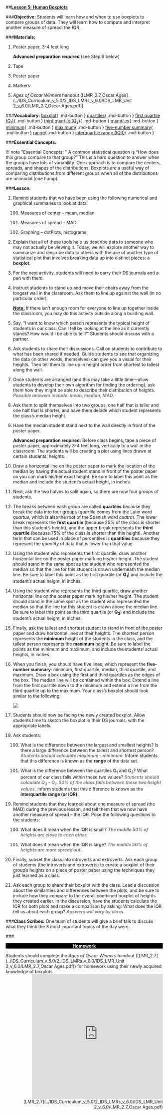 ##**<u>Lesson 5: Human Boxplots</u>**

###**Objective:**
Students will learn how and when to use boxplots to compare groups of data. They will learn how to
compute and interpret another measure of spread: the IQR.

###**Materials:**
1. Poster paper, 3-4 feet long

    **Advanced preparation required** (see Step 9 below)

2. Tape

3. Poster paper

4. Markers

5. *Ages of Oscar Winners* handout ([LMR_2.7_Oscar Ages](../IDS_Curriculum_v_5.0/2_IDS_LMRs_v_6.0/IDS_LMR_Unit 2_v_6.0/LMR_2.7_Oscar Ages.pdf))

###**Vocabulary:**
[boxplot](../../vocabulary/unit2/#boxplot "A special type of diagram showing Quartiles 1, 2 and 3 (where the data can be split into quarters) in a box, with lines extending to the lowest and highest values"){ .md-button }
[quartiles](../../vocabulary/unit2/#quartiles "the values that divide a list of numbers into quarters"){ .md-button }
[first quartile (Q<sub>1</sub>)](../../vocabulary/unit2/#first-quartile-q1 "a number for which 75% of the data is less than that number"){ .md-button }
[third quartile (Q<sub>3</sub>)](../../vocabulary/unit2/#third-quartile-q3 "the median of the upper half of the data set"){ .md-button }
[quantiles](../../vocabulary/unit2/#quantiles "a term that can be used in place of percentiles because they represent a *quantity* of data that is lower than that value"){ .md-button }
[minimum](../../vocabulary/unit2/#minimum "the smallest value"){ .md-button }
[maximum](../../vocabulary/unit2/#maximum "the largest value"){ .md-button }
[five-number summary](../../vocabulary/unit2/#five-number-summary "a set of numbers that provides information about a dataset; consist of minimum, first quartile, median, third quartile, and maximum"){ .md-button }
[range](../../vocabulary/unit2/#range "the largest value minus the smallest value"){ .md-button }
[interquartile range (IQR)](../../vocabulary/unit2/#interquartile-range-iqr "the range from Quartile 1 to Quartile 3"){ .md-button }

###**Essential Concepts:**

!!! note "Essential Concepts: "
    A common statistical question is “How does this group compare to that group?”
    This is a hard question to answer when the groups have lots of variability. One approach is to compare
    the centers, spreads, and shapes of the distributions. Boxplots are a useful way of comparing
    distributions from different groups when all of the distributions are unimodal (one hump).

###**Lesson:**
1. Remind students that we have been using the following numerical and graphical summaries to
look at data:

    100. Measures of center – mean, median

    100. Measures of spread – MAD

    100. Graphing – dotPlots, histograms

2. Explain that all of these tools help us describe data to someone who may not actually be viewing
it. Today, we will explore another way to summarize and describe data to others with the use of
another type of statistical plot that involves breaking data up into distinct pieces: a **boxplot**.

3. For the next activity, students will need to carry their DS journals and a pen with them.

4. Instruct students to stand up and move their chairs away from the longest wall in the classroom.
Ask them to line up against the wall (in no particular order).

    **<u>Note:</u>** If there isn’t enough room for everyone to line up together inside the classroom, you may
    do this activity outside along a building wall.

5. Say, “I want to know which person represents the typical height of students in our class. Can I tell
by looking at the line as it currently stands? How would I be able to tell?” Students should discuss
with a partner.

6. Ask students to share their discussions. Call on students to contribute to what has been shared if
needed. Guide students to see that organizing the data (in other words, themselves) can give you
a visual for their heights. Then tell them to line up in height order from shortest to tallest along the
wall.

7. Once students are arranged (and this may take a little time—allow students to develop their own
algorithm for finding the ordering), ask them how they might be able to describe their distribution
of heights. <span style="color:grey">***Possible answers include: mean, median, MAD.***</span>

8. Ask them to split themselves into two groups, one half that is taller and one half that is shorter,
and have them decide which student represents the class’s median height.

9. Have the median student stand next to the wall directly in front of the poster paper.

    **Advanced preparation required:** Before class begins, tape a piece of poster paper,
    approximately 3-4 feet long, vertically to a wall in the classroom. The students will be
    creating a plot using lines drawn at certain students’ heights.

10. Draw a horizontal line on the poster paper to mark the location of the median by having the actual
student stand in front of the poster paper so you can mark his/her exact height. Be sure to label
this point as the median and include the student’s actual height, in inches.

11. Next, ask the two halves to split again, so there are now four groups of students.

12. The breaks between each group are called **quartiles** because they break the data into four
groups (*quartile* comes from the Latin word *quartus*, which is also the root of the Spanish word
*cuatro*). The lower break represents the **first quartile** (because 25% of the class is shorter than
this student’s height), and the upper break represents the **third quartile** (because 75% of the
class is shorter than this height). Another term that can be used in place of percentiles is
**quantiles** because they represent the *quantity* of data that is lower than that value.

13. Using the student who represents the first quartile, draw another horizontal line on the poster
paper marking his/her height. The student should stand in the same spot as the student who
represented the median so that the line for this student is drawn underneath the median line. Be
sure to label this point as the first quartile (or **Q<sub>1</sub>**) and include the student’s actual height, in
inches.

14. Using the student who represents the third quartile, draw another horizontal line on the poster
paper marking his/her height. The student should stand in the same spot as the student who
represented the median so that the line for this student is drawn above the median line. Be sure
to label this point as the third quartile (or **Q<sub>3</sub>**) and include the student’s actual height, in inches.

15. Finally, ask the tallest and shortest student to stand in front of the poster paper and draw
horizontal lines at their heights. The shortest person represents the **minimum** height of the
students in the class, and the tallest person represents the **maximum** height. Be sure to label the
points as the minimum and maximum, and include the students’ actual heights, in inches.

16. When you finish, you should have five lines, which represent the **five-number summary**:
minimum, first quartile, median, third quartile, and maximum. Draw a box using the first and third
quartiles as the edges of the box. The median line will be contained within the box. Extend a line
from the first quartile down to the minimum and extend a line from the third quartile up to the
maximum. Your class’s boxplot should look similar to the following:

    <img src="../../img/20516.png" />

17. Students should now be facing the newly created boxplot. Allow students time to sketch the
boxplot in their DS journals, with the appropriate labels.

18. Ask students:

    100. What is the difference between the largest and smallest heights? Is there a large
    difference between the tallest and shortest person? <span style="color:grey">***Students should calculate
    maximum – minimum.***</span> Inform students that this difference is known as the **range** of the
    data set.

    100. What is the difference between the quartiles Q<sub>1</sub> and Q<sub>3</sub>? What percent of our class falls
    within these two values? <span style="color:grey">***Students should calculate Q<sub>3</sub> – Q<sub>1</sub>. 50% of the class falls
    between these two height values.***</span> Inform students that this difference is known as the
    **interquartile range (or IQR)**.

19. Remind students that they learned about one measure of spread (the MAD) during the previous
lesson, and tell them that we now have another measure of spread – the IQR. Pose the following
questions to the students:

    100. What does it mean when the IQR is small? <span style="color:grey">***The middle 50% of heights are close to
    each other.***</span>

    100. What does it mean when the IQR is large? <span style="color:grey">***The middle 50% of heights are more
    spread out.***</span>

20. Finally, subset the class into introverts and extroverts. Ask each group of students (the introverts and
extroverts) to create a boxplot of their group’s heights on a piece of poster paper using the
techniques they just learned as a class.

21. Ask each group to share their boxplot with the class. Lead a discussion about the similarities and
differences between the plots, and be sure to include how they compare to the overall combined
boxplot of heights they created earlier. In the discussion, have the students calculate the IQR for
both plots and make a comparison by asking: What does the IQR tell us about each group?
<span style="color:grey">***Answers will vary by class.***</span>

###**Class Scribes:**
One team of students will give a brief talk to discuss what they think the 3 most important topics of the
day were.

###<p style="background: black; color: white; text-align: center;">**Homework**</p>
Students should complete the *Ages of Oscar Winners* handout ([LMR_2.7](../IDS_Curriculum_v_5.0/2_IDS_LMRs_v_6.0/IDS_LMR_Unit 2_v_6.0/LMR_2.7_Oscar Ages.pdf)) for homework using their
newly acquired knowledge of boxplots
    <div align="right"><iframe src="https://docs.google.com/viewerng/viewer?url=https://curriculum.idsucla.org/IDS_Curriculum_v_5.0/2_IDS_LMRs_v_6.0/IDS_LMR_Unit 2_v_6.0/LMR_2.7_Oscar Ages.pdf&embedded=true" style=" width:420px;height:400px;" frameborder="0"></iframe><br>[LMR_2.7](../IDS_Curriculum_v_5.0/2_IDS_LMRs_v_6.0/IDS_LMR_Unit 2_v_6.0/LMR_2.7_Oscar Ages.pdf)</div>